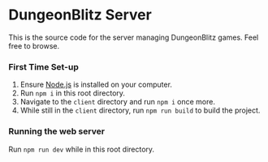 # DungeonBlitz Server

This is the source code for the server managing DungeonBlitz games.
Feel free to browse.

### First Time Set-up

1. Ensure [Node.js](https://nodejs.org/en/) is installed on your computer.
2. Run `npm i` in this root directory.
3. Navigate to the `client` directory and run `npm i` once more.
4. While still in the `client` directory, run `npm run build` to build the project.

### Running the web server

Run `npm run dev` while in this root directory.